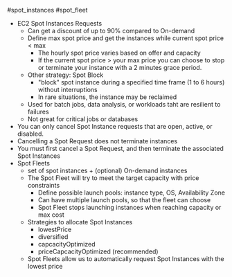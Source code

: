 #spot_instances #spot_fleet

- EC2 Spot Instances Requests
	- Can get a discount of up to 90% compared to On-demand
	- Define max spot price and get the instances while current spot price < max
		- The hourly spot price varies based on offer and capacity
		- If the current spot price > your max price you can choose to stop or terminate your instance with a 2 minutes grace period.
	- Other strategy: Spot Block
		- "block" spot instance during a specified time frame (1 to 6 hours) without interruptions 
		- In rare situations, the instance may be reclaimed
	- Used for batch jobs, data analysis, or workloads taht are resilient to failures
	- Not great for critical jobs or databases
- You can only cancel Spot Instance requests that are open, active, or disabled.
- Cancelling a Spot Request does not terminate instances
- You must first cancel a Spot Request, and then terminate the associated Spot Instances
- Spot Fleets
	- set of spot instances + (optional) On-demand instances
	- The Spot Fleet will try to meet the target capacity with price constraints
		- Define possible launch pools: instance type, OS, Availability Zone
		- Can have multiple launch pools, so that the fleet can choose
		- Spot Fleet stops launching instances when reaching capacity or max cost
	- Strategies to allocate Spot Instances
		- lowestPrice
		- diversified
		- capcacityOptimized
		- priceCapcacityOptimized (recommended)
	- Spot Fleets allow us to automatically request Spot Instances with the lowest price

